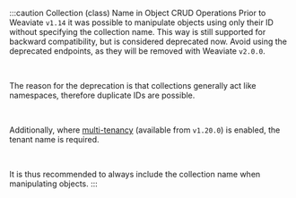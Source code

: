 :::caution Collection (class) Name in Object CRUD Operations
Prior to Weaviate `v1.14` it was possible to manipulate objects using only their ID without specifying the collection name. This way is still supported for backward compatibility, but is considered deprecated now. Avoid using the deprecated endpoints, as they will be removed with Weaviate `v2.0.0`.<p><br/></p>

The reason for the deprecation is that collections generally act like namespaces, therefore duplicate IDs are possible.<p><br/></p>

Additionally, where [multi-tenancy](/developers/weaviate/concepts/data#multi-tenancy) (available from `v1.20.0`) is enabled, the tenant name is required.<p><br/></p>

It is thus recommended to always include the collection name when manipulating objects.
:::
